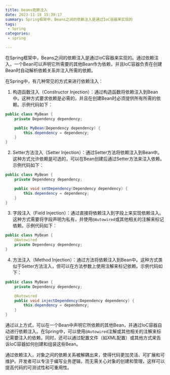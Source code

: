 ```yaml
---
title: beans依赖注入
date: 2023-11-18 15:39:17
summary: Spring框架中，Beans之间的依赖注入是通过IoC容器来实现的 
tags:
 - Spring
categories:
 - spring

---
```

在Spring框架中，Beans之间的依赖注入是通过IoC容器来实现的。通过依赖注入，一个Bean可以声明它所需要的其他Bean作为依赖，并且IoC容器负责在创建Bean时自动解析依赖关系并注入所需的依赖。

在Spring中，有几种常见的方式来进行依赖注入：

1. 构造函数注入（Constructor Injection）：通过构造函数将依赖注入到Bean中。这种方式要求依赖是必需的，并且在创建Bean时必须提供所有所需的依赖。示例代码如下：

```java
public class MyBean {
    private Dependency dependency;

    public MyBean(Dependency dependency) {
        this.dependency = dependency;
    }
}
```

2. Setter方法注入（Setter Injection）：通过Setter方法将依赖注入到Bean中。这种方式允许依赖是可选的，可以在Bean创建后通过Setter方法来注入依赖。示例代码如下：

```java
public class MyBean {
    private Dependency dependency;

    public void setDependency(Dependency dependency) {
        this.dependency = dependency;
    }
}
```

3. 字段注入（Field Injection）：通过直接将依赖注入到字段上来实现依赖注入。这种方式需要将字段声明为私有，并使用`@Autowired`或其他相关的注解来标记依赖。示例代码如下：

```java
public class MyBean {
    @Autowired
    private Dependency dependency;
}
```

4. 方法注入（Method Injection）：通过方法将依赖注入到Bean中。这种方式类似于Setter方法注入，但可以在方法参数上使用注解来标记依赖。示例代码如下：

```java
public class MyBean {
    private Dependency dependency;

    @Autowired
    public void injectDependency(Dependency dependency) {
        this.dependency = dependency;
    }
}
```

通过以上方式，可以在一个Bean中声明它所依赖的其他Bean，并通过IoC容器自动进行依赖注入。在Spring中，可以使用`@Autowired`注解或其他相关的注解来标记需要注入的依赖。同时，还可以通过配置文件（如XML配置）或其他方式来告诉IoC容器如何创建和组装这些Bean。

通过依赖注入，对象之间的依赖关系被解耦出来，使得代码更加灵活、可扩展和可维护。开发者可以专注于编写业务逻辑，而无需关心对象的创建和管理，这样可以提高代码的可测试性和可重用性。

